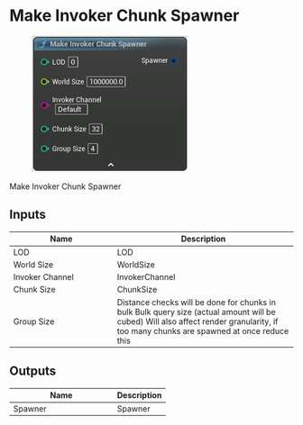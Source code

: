 # Make Invoker Chunk Spawner

<div align="left" data-full-width="false">

<figure><img src="Make_Invoker_Chunk_Spawner.png" alt=""><figcaption></figcaption></figure>

</div>

Make Invoker Chunk Spawner

## Inputs

<table>
<thead><tr><th width="170">Name</th><th>Description</th></tr></thead>
<tbody>
<tr><td>LOD</td><td>LOD</td></tr>
<tr><td>World Size</td><td>WorldSize</td></tr>
<tr><td>Invoker Channel</td><td>InvokerChannel</td></tr>
<tr><td>Chunk Size</td><td>ChunkSize</td></tr>
<tr><td>Group Size</td><td>Distance checks will be done for chunks in bulk
Bulk query size (actual amount will be cubed)
Will also affect render granularity, if too many chunks are spawned at once reduce this</td></tr>
</tbody>
</table>

## Outputs

<table>
<thead><tr><th width="170">Name</th><th>Description</th></tr></thead>
<tbody>
<tr><td>Spawner</td><td>Spawner</td></tr>
</tbody>
</table>